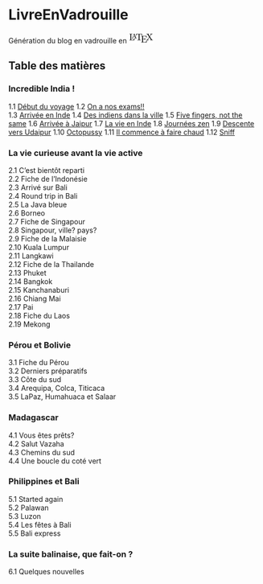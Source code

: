 # LivreEnVadrouille
Génération du blog en vadrouille en ![Latex](latex.png)  

## Table des matières

### Incredible India !

1.1 [Début du voyage](/articles/Debut-du-voyage.tex)
1.2 [On a nos exams!!](/articles/On-a-nos-exams.tex)  
1.3 [Arrivée en Inde](/articles/Arrivee-en-inde)
1.4 [Des indiens dans la ville](/articles/Des-indiens-dans-la-ville.tex)
1.5 [Five fingers, not the same](/articles/Five-fingers-not-the-same.tex)
1.6 [Arrivée à Jaipur](/articles/Arrivee-a-jaipur.tex)
1.7 [La vie en Inde](/articles/La-vie-en-inde.tex)
1.8 [Journées zen](/articles/Journees-zen.tex)
1.9 [Descente vers Udaipur](/articles/Descente-vers-udaipur.tex.tex)
1.10 [Octopussy](/articles/Octopussy.tex)
1.11 [Il commence à faire chaud](/articles/Il-commence-a-faire-chaud)
1.12 [Sniff](/articles/Sniff.tex)

### La vie curieuse avant la vie active  
2.1 C’est bientôt reparti  
2.2 Fiche de l’Indonésie  
2.3 Arrivé sur Bali  
2.4 Round trip in Bali  
2.5 La Java bleue  
2.6 Borneo  
2.7 Fiche de Singapour  
2.8 Singapour, ville? pays?  
2.9 Fiche de la Malaisie  
2.10 Kuala Lumpur  
2.11 Langkawi  
2.12 Fiche de la Thailande  
2.13 Phuket  
2.14 Bangkok  
2.15 Kanchanaburi  
2.16 Chiang Mai  
2.17 Pai                          
2.18 Fiche du Laos  
2.19 Mekong  

### Pérou et Bolivie  
3.1 Fiche du Pérou  
3.2 Derniers préparatifs  
3.3 Côte du sud  
3.4 Arequipa, Colca, Titicaca  
3.5 LaPaz, Humahuaca et Salaar  

### Madagascar  
4.1 Vous êtes prêts?  
4.2 Salut Vazaha  
4.3 Chemins du sud  
4.4 Une boucle du coté vert  

### Philippines et Bali  
5.1 Started again  
5.2 Palawan  
5.3 Luzon  
5.4 Les fêtes à Bali  
5.5 Bali express  

### La suite balinaise, que fait-on ?  
6.1 Quelques nouvelles
